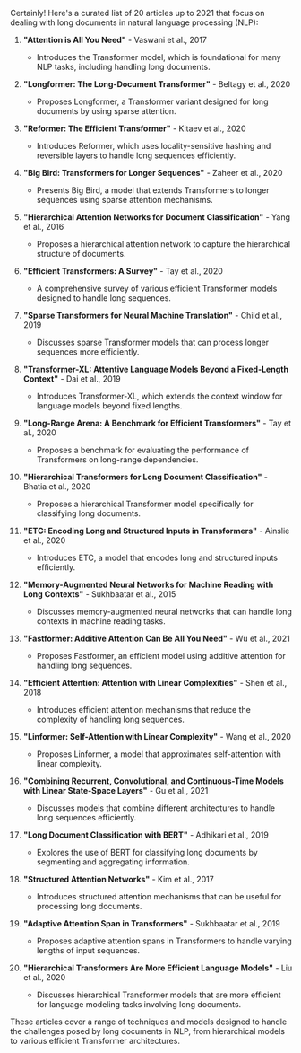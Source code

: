 Certainly! Here's a curated list of 20 articles up to 2021 that focus on dealing with long documents in natural language processing (NLP):

1. **"Attention is All You Need"** - Vaswani et al., 2017
   - Introduces the Transformer model, which is foundational for many NLP tasks, including handling long documents.

2. **"Longformer: The Long-Document Transformer"** - Beltagy et al., 2020
   - Proposes Longformer, a Transformer variant designed for long documents by using sparse attention.

3. **"Reformer: The Efficient Transformer"** - Kitaev et al., 2020
   - Introduces Reformer, which uses locality-sensitive hashing and reversible layers to handle long sequences efficiently.

4. **"Big Bird: Transformers for Longer Sequences"** - Zaheer et al., 2020
   - Presents Big Bird, a model that extends Transformers to longer sequences using sparse attention mechanisms.

5. **"Hierarchical Attention Networks for Document Classification"** - Yang et al., 2016
   - Proposes a hierarchical attention network to capture the hierarchical structure of documents.

6. **"Efficient Transformers: A Survey"** - Tay et al., 2020
   - A comprehensive survey of various efficient Transformer models designed to handle long sequences.

7. **"Sparse Transformers for Neural Machine Translation"** - Child et al., 2019
   - Discusses sparse Transformer models that can process longer sequences more efficiently.

8. **"Transformer-XL: Attentive Language Models Beyond a Fixed-Length Context"** - Dai et al., 2019
   - Introduces Transformer-XL, which extends the context window for language models beyond fixed lengths.

9. **"Long-Range Arena: A Benchmark for Efficient Transformers"** - Tay et al., 2020
   - Proposes a benchmark for evaluating the performance of Transformers on long-range dependencies.

10. **"Hierarchical Transformers for Long Document Classification"** - Bhatia et al., 2020
    - Proposes a hierarchical Transformer model specifically for classifying long documents.

11. **"ETC: Encoding Long and Structured Inputs in Transformers"** - Ainslie et al., 2020
    - Introduces ETC, a model that encodes long and structured inputs efficiently.

12. **"Memory-Augmented Neural Networks for Machine Reading with Long Contexts"** - Sukhbaatar et al., 2015
    - Discusses memory-augmented neural networks that can handle long contexts in machine reading tasks.

13. **"Fastformer: Additive Attention Can Be All You Need"** - Wu et al., 2021
    - Proposes Fastformer, an efficient model using additive attention for handling long sequences.

14. **"Efficient Attention: Attention with Linear Complexities"** - Shen et al., 2018
    - Introduces efficient attention mechanisms that reduce the complexity of handling long sequences.

15. **"Linformer: Self-Attention with Linear Complexity"** - Wang et al., 2020
    - Proposes Linformer, a model that approximates self-attention with linear complexity.

16. **"Combining Recurrent, Convolutional, and Continuous-Time Models with Linear State-Space Layers"** - Gu et al., 2021
    - Discusses models that combine different architectures to handle long sequences efficiently.

17. **"Long Document Classification with BERT"** - Adhikari et al., 2019
    - Explores the use of BERT for classifying long documents by segmenting and aggregating information.

18. **"Structured Attention Networks"** - Kim et al., 2017
    - Introduces structured attention mechanisms that can be useful for processing long documents.

19. **"Adaptive Attention Span in Transformers"** - Sukhbaatar et al., 2019
    - Proposes adaptive attention spans in Transformers to handle varying lengths of input sequences.

20. **"Hierarchical Transformers Are More Efficient Language Models"** - Liu et al., 2020
    - Discusses hierarchical Transformer models that are more efficient for language modeling tasks involving long documents.

These articles cover a range of techniques and models designed to handle the challenges posed by long documents in NLP, from hierarchical models to various efficient Transformer architectures.